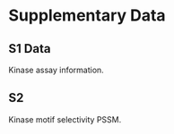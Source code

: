 # Supplementary Data 


## S1 Data 

Kinase assay information. 

## S2

Kinase motif selectivity PSSM.